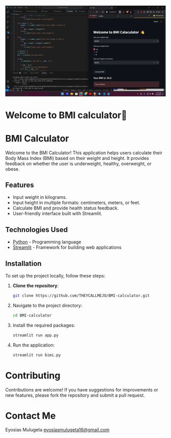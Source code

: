 ![App's Demo](https://raw.githubusercontent.com/THEYCALLMEJO/BMI-calculator/master/demo.png)
# Welcome to BMI calculator👋
# BMI Calculator

Welcome to the BMI Calculator! This application helps users calculate their Body Mass Index (BMI) based on their weight and height. It provides feedback on whether the user is underweight, healthy, overweight, or obese.


## Features
- Input weight in kilograms.
- Input height in multiple formats: centimeters, meters, or feet.
- Calculate BMI and provide health status feedback.
- User-friendly interface built with Streamlit.

## Technologies Used
- [Python](https://www.python.org/) - Programming language
- [Streamlit](https://streamlit.io/) - Framework for building web applications

## Installation
To set up the project locally, follow these steps:

1. **Clone the repository**:
   ```bash
   git clone https://github.com/THEYCALLMEJO/BMI-calculator.git
2. Navigate to the project directory:
   ```bash
   cd BMI-calculator
3. Install the required packages:
   ```bash
   streamlit run app.py
4. Run the application:
   ```bash
   streamlit run bimi.py

# Contributing
Contributions are welcome! If you have suggestions for improvements or new features, please fork the repository and submit a pull request.
# Contact Me
Eyosias Mulugeta
eyosiasmulugeta16@gmail.com
